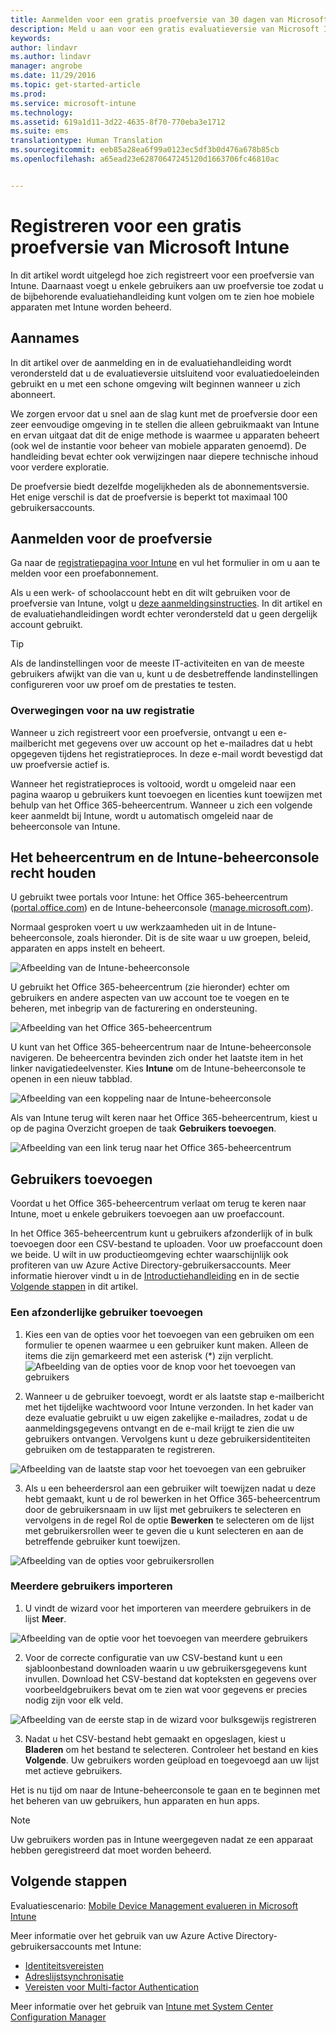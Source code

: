 ```yaml
---
title: Aanmelden voor een gratis proefversie van 30 dagen van Microsoft Intune | Microsoft-documentatie
description: Meld u aan voor een gratis evaluatieversie van Microsoft Intune die u 30 dagen kunt uitproberen.
keywords: 
author: lindavr
ms.author: lindavr
manager: angrobe
ms.date: 11/29/2016
ms.topic: get-started-article
ms.prod: 
ms.service: microsoft-intune
ms.technology: 
ms.assetid: 619a1d11-3d22-4635-8f70-770eba3e1712
ms.suite: ems
translationtype: Human Translation
ms.sourcegitcommit: eeb85a28ea6f99a0123ec5df3b0d476a678b85cb
ms.openlocfilehash: a65ead23e62870647245120d1663706fc46810ac


---
```


# <a name="sign-up-for-a-microsoft-intune-free-trial"></a>Registreren voor een gratis proefversie van Microsoft Intune
In dit artikel wordt uitgelegd hoe zich registreert voor een proefversie van Intune. Daarnaast voegt u enkele gebruikers aan uw proefversie toe zodat u de bijbehorende evaluatiehandleiding kunt volgen om te zien hoe mobiele apparaten met Intune worden beheerd. <!---or app data when devices are not enrolled in Intune.--->

## <a name="assumptions"></a>Aannames
In dit artikel over de aanmelding en in de evaluatiehandleiding wordt verondersteld dat u de evaluatieversie uitsluitend voor evaluatiedoeleinden gebruikt en u met een schone omgeving wilt beginnen wanneer u zich abonneert.

We zorgen ervoor dat u snel aan de slag kunt met de proefversie door een zeer eenvoudige omgeving in te stellen die alleen gebruikmaakt van Intune en ervan uitgaat dat dit de enige methode is waarmee u apparaten beheert (ook wel de instantie voor beheer van mobiele apparaten genoemd). De handleiding bevat echter ook verwijzingen naar diepere technische inhoud voor verdere exploratie.

De proefversie biedt dezelfde mogelijkheden als de abonnementsversie. Het enige verschil is dat de proefversie is beperkt tot maximaal 100 gebruikersaccounts.

## <a name="sign-up-for-your-trial"></a>Aanmelden voor de proefversie
Ga naar de [registratiepagina voor Intune](https://portal.office.com/Signup/Signup.aspx?OfferId=40BE278A-DFD1-470a-9EF7-9F2596EA7FF9&dl=INTUNE_A&ali=1#0%20) en vul het formulier in om u aan te melden voor een proefabonnement.

Als u een werk- of schoolaccount hebt en dit wilt gebruiken voor de proefversie van Intune, volgt u [deze aanmeldingsinstructies](https://docs.microsoft.com/en-us/intune/get-started/start-with-a-paid-subscription-to-microsoft-intune-step-1). In dit artikel en de evaluatiehandleidingen wordt echter verondersteld dat u geen dergelijk account gebruikt.

> [!TIP]
> Als de landinstellingen voor de meeste IT-activiteiten en van de meeste gebruikers afwijkt van die van u, kunt u de desbetreffende landinstellingen configureren voor uw proef om de prestaties te testen.

### <a name="post-sign-up-considerations"></a>Overwegingen voor na uw registratie
Wanneer u zich registreert voor een proefversie, ontvangt u een e-mailbericht met gegevens over uw account op het e-mailadres dat u hebt opgegeven tijdens het registratieproces. In deze e-mail wordt bevestigd dat uw proefversie actief is.

Wanneer het registratieproces is voltooid, wordt u omgeleid naar een pagina waarop u gebruikers kunt toevoegen en licenties kunt toewijzen met behulp van het Office 365-beheercentrum. Wanneer u zich een volgende keer aanmeldt bij Intune, wordt u automatisch omgeleid naar de beheerconsole van Intune.

## <a name="keeping-the-admin-center-and-the-intune-administration-console-straight"></a>Het beheercentrum en de Intune-beheerconsole recht houden
U gebruikt twee portals voor Intune: het Office 365-beheercentrum ([portal.office.com](https://portal.office.com)) en de Intune-beheerconsole ([manage.microsoft.com](https://manage.microsoft.com)).

Normaal gesproken voert u uw werkzaamheden uit in de Intune-beheerconsole, zoals hieronder. Dit is de site waar u uw groepen, beleid, apparaten en apps instelt en beheert.

![Afbeelding van de Intune-beheerconsole](./media/sign-up/intune-admin-console.png)

U gebruikt het Office 365-beheercentrum (zie hieronder) echter om gebruikers en andere aspecten van uw account toe te voegen en te beheren, met inbegrip van de facturering en ondersteuning.

![Afbeelding van het Office 365-beheercentrum](./media/sign-up/office-admin-center.png)

U kunt van het Office 365-beheercentrum naar de Intune-beheerconsole navigeren. De beheercentra bevinden zich onder het laatste item in het linker navigatiedeelvenster. Kies **Intune** om de Intune-beheerconsole te openen in een nieuw tabblad.

![Afbeelding van een koppeling naar de Intune-beheerconsole](./media/sign-up/link-to-intune.png)

Als van Intune terug wilt keren naar het Office 365-beheercentrum, kiest u op de pagina Overzicht groepen de taak **Gebruikers toevoegen**.

![Afbeelding van een link terug naar het Office 365-beheercentrum](./media/sign-up/task-add-users.png)

## <a name="add-users"></a>Gebruikers toevoegen
Voordat u het Office 365-beheercentrum verlaat om terug te keren naar Intune, moet u enkele gebruikers toevoegen aan uw proefaccount.

In het Office 365-beheercentrum kunt u gebruikers afzonderlijk of in bulk toevoegen door een CSV-bestand te uploaden. Voor uw proefaccount doen we beide. U wilt in uw productieomgeving echter waarschijnlijk ook profiteren van uw Azure Active Directory-gebruikersaccounts. Meer informatie hierover vindt u in de [Introductiehandleiding](https://docs.microsoft.com/en-us/intune/get-started/start-with-a-paid-subscription-to-microsoft-intune-step-3) en in de sectie [Volgende stappen](#Next-steps) in dit artikel.

### <a name="add-an-individual-user"></a>Een afzonderlijke gebruiker toevoegen
1. Kies een van de opties voor het toevoegen van een gebruiken om een formulier te openen waarmee u een gebruiker kunt maken. Alleen de items die zijn gemarkeerd met een asterisk (\*) zijn verplicht.
![Afbeelding van de opties voor de knop voor het toevoegen van gebruikers](./media/sign-up/add-user.png)


2.  Wanneer u de gebruiker toevoegt, wordt er als laatste stap e-mailbericht met het tijdelijke wachtwoord voor Intune verzonden. In het kader van deze evaluatie gebruikt u uw eigen zakelijke e-mailadres, zodat u de aanmeldingsgegevens ontvangt en de e-mail krijgt te zien die uw gebruikers ontvangen. Vervolgens kunt u deze gebruikersidentiteiten gebruiken om de testapparaten te registreren.<br/>

 ![Afbeelding van de laatste stap voor het toevoegen van een gebruiker](./media/sign-up/new-user-2.png)

3. Als u een beheerdersrol aan een gebruiker wilt toewijzen nadat u deze hebt gemaakt, kunt u de rol bewerken in het Office 365-beheercentrum door de gebruikersnaam in uw lijst met gebruikers te selecteren en vervolgens in de regel Rol de optie **Bewerken** te selecteren om de lijst met gebruikersrollen weer te geven die u kunt selecteren en aan de betreffende gebruiker kunt toewijzen.

 ![Afbeelding van de opties voor gebruikersrollen](./media/sign-up/change-user-role.png)

### <a name="import-multiple-users"></a>Meerdere gebruikers importeren
1. U vindt de wizard voor het importeren van meerdere gebruikers in de lijst **Meer**.

 ![Afbeelding van de optie voor het toevoegen van meerdere gebruikers](./media/sign-up/add-multiple-users.png)

2. Voor de correcte configuratie van uw CSV-bestand kunt u een sjabloonbestand downloaden waarin u uw gebruikersgegevens kunt invullen. Download het CSV-bestand dat kopteksten en gegevens over voorbeeldgebruikers bevat om te zien wat voor gegevens er precies nodig zijn voor elk veld.

 ![Afbeelding van de eerste stap in de wizard voor bulksgewijs registreren](./media/sign-up/bulk-enroll-step-1.png)


3. Nadat u het CSV-bestand hebt gemaakt en opgeslagen, kiest u **Bladeren** om het bestand te selecteren. Controleer het bestand en kies **Volgende**. Uw gebruikers worden geüpload en toegevoegd aan uw lijst met actieve gebruikers.

Het is nu tijd om naar de Intune-beheerconsole te gaan en te beginnen met het beheren van uw gebruikers, hun apparaten en hun apps.

> [!NOTE]
> Uw gebruikers worden pas in Intune weergegeven nadat ze een apparaat hebben geregistreerd dat moet worden beheerd.

## <a name="next-steps"></a>Volgende stappen
Evaluatiescenario: [Mobile Device Management evalueren in Microsoft Intune](mobile-device-management-trial-guide-microsoft-intune.md)

Meer informatie over het gebruik van uw Azure Active Directory-gebruikersaccounts met Intune:
- [Identiteitsvereisten](https://docs.microsoft.com/en-us/active-directory/active-directory-hybrid-identity-design-considerations-overview#design-considerations-overview)
- [Adreslijstsynchronisatie](https://docs.microsoft.com/en-us/active-directory/active-directory-hybrid-identity-design-considerations-directory-sync-requirements)
- [Vereisten voor Multi-factor Authentication](https://docs.microsoft.com/en-us/active-directory/active-directory-hybrid-identity-design-considerations-multifactor-auth-requirements)

Meer informatie over het gebruik van [Intune met System Center Configuration Manager](https://docs.microsoft.com/en-us/sccm/mdm/understand/hybrid-mobile-device-management)



<!--HONumber=Dec16_HO2-->


